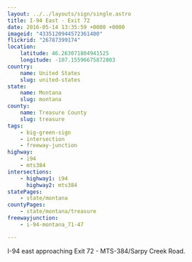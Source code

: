 ```yaml
---
layout: ../../layouts/sign/single.astro
title: I-94 East - Exit 72
date: 2016-05-14 13:35:59 +0000 +0000
imageid: "4335120944572361400"
flickrid: "26787399174"
location:
    latitude: 46.263071804941525
    longitude: -107.15596675872803
country:
    name: United States
    slug: united-states
state:
    name: Montana
    slug: montana
county:
    name: Treasure County
    slug: treasure
tags:
    - big-green-sign
    - intersection
    - freeway-junction
highway:
    - i94
    - mts384
intersections:
    - highway1: i94
      highway2: mts384
statePages:
    - state/montana
countyPages:
    - state/montana/treasure
freewayjunction:
    - i-94-montana_71-47

---
```

I-94 east approaching Exit 72 - MTS-384/Sarpy Creek Road.